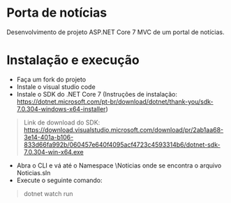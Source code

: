 # Porta de notícias
Desenvolvimento de projeto ASP.NET Core 7 MVC de um portal de notícias.
# Instalação e execução
- Faça um fork do projeto
- Instale o visual studio code
- Instale o SDK do .NET Core 7 (Instruções de instalação: https://dotnet.microsoft.com/pt-br/download/dotnet/thank-you/sdk-7.0.304-windows-x64-installer)
> Link de download do SDK: https://download.visualstudio.microsoft.com/download/pr/2ab1aa68-3e14-401a-b106-833d66fa992b/060457e640f4095acf4723c4593314b6/dotnet-sdk-7.0.304-win-x64.exe
- Abra o CLI e vá até o Namespace \Noticias onde se encontra o arquivo Noticias.sln
- Execute o seguinte comando: 
> dotnet watch run
